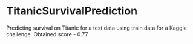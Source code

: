 # TitanicSurvivalPrediction
Predicting survival on Titanic for a test data using train data for a Kaggle challenge. Obtained score - 0.77
